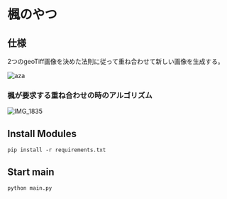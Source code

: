 # 楓のやつ
## 仕様
2つのgeoTiff画像を決めた法則に従って重ね合わせて新しい画像を生成する。

![aza](https://user-images.githubusercontent.com/61937077/159150569-b3eb4218-b1de-48b3-90ca-53a414bef6d1.png)

### 楓が要求する重ね合わせの時のアルゴリズム
![IMG_1835](https://user-images.githubusercontent.com/61937077/159150685-695e5100-466f-4e9e-b2b4-e8f1567847e4.jpg)


## Install Modules
```
pip install -r requirements.txt
```

## Start main
```
python main.py
```

